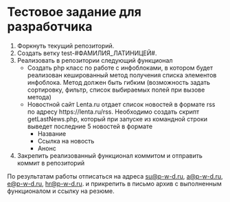 # Тестовое задание для разработчика
<ol>
	<li>Форкнуть текущий репозиторий.</li>
	<li>Создать ветку test-#ФАМИЛИЯ_ЛАТИНИЦЕЙ#.</li>
	<li>Реализовать в репозитории следующий функционал
		<ul>
			<li>Создать php класс по работе с инфоблоками, в котором будет реализован кешированный метод получения списка элементов инфоблока. Метод должен быть гибким (возможность задать сортировку, фильтр, список выбираемых полей при вызове метода)</li>
			<li>
			Новостной сайт Lenta.ru отдает список новостей в формате rss по адресу https://lenta.ru/rss. Необходимо создать скрипт getLastNews.php, который при запуске из командной строки выведет последние 5 новостей в формате
				<ul>
					<li>
						Название
					</li>
					<li>
						Ссылка на новость
					</li>
					<li>
						Анонс
					</li>
				</ul>
			</li>
		</ul>
	</li>
	<li>
		Закрепить реализованный функционал коммитом и отправить коммит в репозиторий
	</li>
</ol>

По результатам работы отписаться на адреса su@p-w-d.ru, a@p-w-d.ru, e@p-w-d.ru, hr@p-w-d.ru. и прикрепить в письмо архив с выполненным функционалом и ссылку на резюме.

